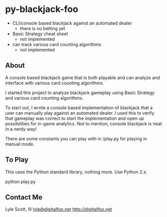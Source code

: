 py-blackjack-foo
================

* CLI/console based blackjack against an automated dealer
    * there is no betting yet
* Basic Strategy cheat sheet
    * not implemented
* can track various card counting algorithms
    * not implemented

About
-----

A console based blackjack game that is both playable and can analyze and
interface with various card counting algorithms.

I started this project to analyze blackjack gameplay using Basic Strategy and
various card counting algorithms.

To start out, I wrote a console based implementation of blackjack that a user
can manually play against an automated dealer. I used this to verify that
gameplay was correct to start the implementation and open up possibilities for
in-game analytics. Not to mention, console blackjack is neat in a nerdy way!

There are some constants you can play with in /play.py for playing in manual
mode.

To Play
-------

This uses the Python standard library, nothing more. Use Python 2.x.

python play.py

Contact Me
----------

Lyle Scott, III
lyle@digitalfoo.net
http://digitalfoo.net
